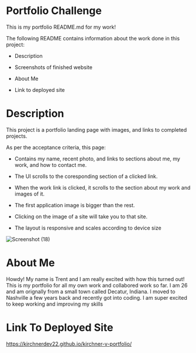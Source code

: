 # Portfolio Challenge

This is my portfolio README.md for my work!

The following README contains information about the work done in this project:

* Description 

* Screenshots of finished website

* About Me

* Link to deployed site

# Description

This project is a portfolio landing page with images, and links to completed projects.

As per the acceptance criteria, this page:

* Contains my name, recent photo, and links to sections about me, my work, and how to contact me.

* The UI scrolls to the coresponding section of a clicked link.

* When the work link is clicked, it scrolls to the section about my work and images of it.

* The first application image is bigger than the rest.

* Clicking on the image of a site will take you to that site.

* The layout is responsive and scales according to device size

![Screenshot (18)](https://user-images.githubusercontent.com/114694410/197644000-1b515f29-3cd9-4ee3-a753-0fe3d00a07b5.png)


# About Me

Howdy! My name is Trent and I am really excited with how this turned out! This is my portfolio for all my own work and collabored work so far. I am 26 and am orignally from a small town called Decatur, Indiana. I moved to Nashville a few years back and recently got into coding. I am super excited to keep working and improving my skills

# Link To Deployed Site

https://kirchnerdev22.github.io/kirchner-v-portfolio/

